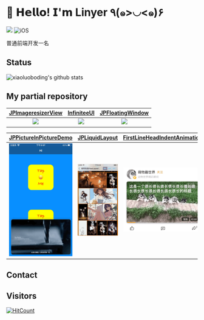 # 🥳 𝗛𝗲𝗹𝗹𝗼! 𝗜'𝗺 Linyer ٩(๑>◡<๑)۶
[![](https://img.shields.io/badge/-@Rogue24-%23181717?style=flat-square&logo=github)](https://github.com/Rogue24)
![iOS](https://img.shields.io/badge/-iOS-%232c3e50?style=flat-square&logo=iOS)

普通前端开发一名

## Status

![xiaoluoboding's github stats](https://github-readme-stats.vercel.app/api?username=Rogue24&show_icons=true&title_color=fff&icon_color=79ff97&text_color=9f9f9f&bg_color=151515)

## My partial repository

|[JPImageresizerView](https://github.com/Rogue24/JPImageresizerView)|[InfiniteeUI](https://github.com/Rogue24/InfiniteeUI)|[JPFloatingWindow](https://github.com/Rogue24/JPFloatingWindow)|
|:---:|:---:|:---:|
|![](https://github.com/Rogue24/JPCover/raw/master/JPImageresizerView/cover.gif)|![](https://github.com/Rogue24/JPCover/raw/master/InfiniteeUI/sunorder.gif)|![](https://github.com/Rogue24/JPCover/raw/master/JPFloatingWindow/gif_example.gif)|

|[JPPictureInPictureDemo](https://github.com/Rogue24/JPPictureInPictureDemo)|[JPLiquidLayout](https://github.com/Rogue24/JPLiquidLayout)|[FirstLineHeadIndentAnimation](https://github.com/Rogue24/FirstLineHeadIndentAnimation)|
|:---:|:---:|:---:|
|![](https://github.com/Rogue24/JPCover/raw/master/JPPictureInPictureDemo/gif_example.gif)|![](https://github.com/Rogue24/JPCover/raw/master/JPLiquidLayout/insert.gif)|![](https://github.com/Rogue24/JPCover/raw/master/FirstLineHeadIndentAnimation/cover.gif)|

## Contact


## Visitors

[![HitCount](http://hits.dwyl.com/Rogue24/Rogue24.svg)](http://hits.dwyl.com/Rogue24/Rogue24)
